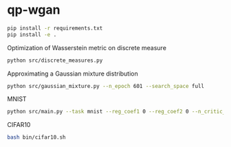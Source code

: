 # qp-wgan

```bash
pip install -r requirements.txt
pip install -e .
```

Optimization of Wasserstein metric on discrete measure

```bash
python src/discrete_measures.py
```

Approximating a Gaussian mixture distribution

```bash
python src/gaussian_mixture.py --n_epoch 601 --search_space full
```

MNIST

```bash
python src/main.py --task mnist --reg_coef1 0 --reg_coef2 0 --n_critic_iter 1 --search_space x
```

CIFAR10

```bash
bash bin/cifar10.sh
```